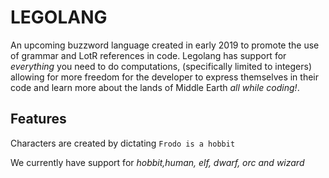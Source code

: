 # LEGOLANG

An upcoming buzzword language created in early 2019 to promote the use of grammar and LotR references in code. Legolang has support for _everything_ you need to do computations, (specifically limited to integers) allowing for more freedom for the developer to express themselves in their code and learn more about the lands of Middle Earth _all while coding!_.

## Features

Characters are created by dictating `Frodo is a hobbit`

We currently have support for _hobbit,human, elf, dwarf, orc and wizard_



